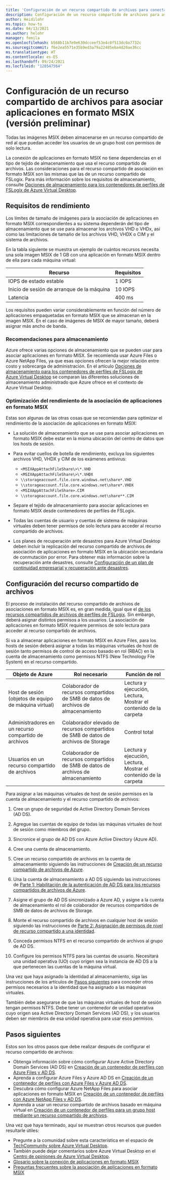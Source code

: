 ```yaml
---
title: 'Configuración de un recurso compartido de archivos para conectar aplicaciones en formato MSIX en Azure Virtual Desktop: Azure'
description: Configuración de un recurso compartido de archivos para asociar aplicaciones en formato MSIX en el contexto de Azure Virtual Desktop.
author: Heidilohr
ms.topic: how-to
ms.date: 04/13/2021
ms.author: helohr
manager: femila
ms.openlocfilehash: b568b11b7e0e630dcceef53e4c0f513dc0a7732c
ms.sourcegitcommit: f6e2ea5571e35b9ed3a79a22485eba4d20ae36cc
ms.translationtype: HT
ms.contentlocale: es-ES
ms.lasthandoff: 09/24/2021
ms.locfileid: "128547564"
---
```

# <a name="set-up-a-file-share-for-msix-app-attach"></a>Configuración de un recurso compartido de archivos para asociar aplicaciones en formato MSIX (versión preliminar)

Todas las imágenes MSIX deben almacenarse en un recurso compartido de red al que puedan acceder los usuarios de un grupo host con permisos de solo lectura.

La conexión de aplicaciones en formato MSIX no tiene dependencias en el tipo de tejido de almacenamiento que usa el recurso compartido de archivos. Las consideraciones para el recurso compartido de asociación en formato MSIX son las mismas que las de un recurso compartido de FSLogix. Para más información sobre los requisitos de almacenamiento, consulte [Opciones de almacenamiento para los contenedores de perfiles de FSLogix de Azure Virtual Desktop](store-fslogix-profile.md).

## <a name="performance-requirements"></a>Requisitos de rendimiento

Los límites de tamaño de imágenes para la asociación de aplicaciones en formato MSIX correspondientes a su sistema dependerán del tipo de almacenamiento que se use para almacenar los archivos VHD o VHDx, así como las limitaciones de tamaño de los archivos VHD, VHDX o CIM y el sistema de archivos.

En la tabla siguiente se muestra un ejemplo de cuántos recursos necesita una sola imagen MSIX de 1 GB con una aplicación en formato MSIX dentro de ella para cada máquina virtual:

| Recurso             | Requisitos |
|----------------------|--------------|
| IOPS de estado estable    | 1 IOPS       |
| Inicio de sesión de arranque de la máquina | 10 IOPS      |
| Latencia              | 400 ms       |

Los requisitos pueden variar considerablemente en función del número de aplicaciones empaquetadas en formato MSIX que se almacenan en la imagen MSIX. En el caso de imágenes de MSIX de mayor tamaño, deberá asignar más ancho de banda.

### <a name="storage-recommendations"></a>Recomendaciones para almacenamiento

Azure ofrece varias opciones de almacenamiento que se pueden usar para asociar aplicaciones en formato MISX. Se recomienda usar Azure Files o Azure NetApp Files, ya que esas opciones ofrecen la mejor relación entre costo y sobrecarga de administración. En el artículo [Opciones de almacenamiento para los contenedores de perfiles de FSLogix de Azure Virtual Desktop](store-fslogix-profile.md) se comparan las diferentes soluciones de almacenamiento administrado que Azure ofrece en el contexto de Azure Virtual Desktop.

### <a name="optimize-msix-app-attach-performance"></a>Optimización del rendimiento de la asociación de aplicaciones en formato MSIX

Estas son algunas de las otras cosas que se recomiendan para optimizar el rendimiento de la asociación de aplicaciones en formato MSIX:

- La solución de almacenamiento que se use para asociar aplicaciones en formato MSIX debe estar en la misma ubicación del centro de datos que los hosts de sesión.
- Para evitar cuellos de botella de rendimiento, excluya los siguientes archivos VHD, VHDX y CIM de los exámenes antivirus:
   
    - `<MSIXAppAttachFileShare\>\*.VHD`
    - `<MSIXAppAttachFileShare\>\*.VHDX`
    - `\\storageaccount.file.core.windows.net\share*.VHD`
    - `\\storageaccount.file.core.windows.net\share*.VHDX`
    - `<MSIXAppAttachFileShare>.CIM`
    - `\\storageaccount.file.core.windows.net\share**.CIM`

- Separe el tejido de almacenamiento para asociar aplicaciones en formato MSIX desde contenedores de perfiles de FSLogix.
- Todas las cuentas de usuario y cuentas de sistema de máquinas virtuales deben tener permisos de solo lectura para acceder al recurso compartido de archivos.
- Los planes de recuperación ante desastres para Azure Virtual Desktop deben incluir la replicación del recurso compartido de archivos de asociación de aplicaciones en formato MSIX en la ubicación secundaria de conmutación por error. Para obtener más información sobre la recuperación ante desastres, consulte [Configuración de un plan de continuidad empresarial y recuperación ante desastres](disaster-recovery.md).

## <a name="how-to-set-up-the-file-share"></a>Configuración del recurso compartido de archivos

El proceso de instalación del recurso compartido de archivos de asociaciones en formato MSIX es, en gran medida, igual que el [de los recursos compartidos de archivos de perfiles de FSLogix](create-host-pools-user-profile.md). Sin embargo, deberá asignar distintos permisos a los usuarios. La asociación de aplicaciones en formato MSIX requiere permisos de solo lectura para acceder al recurso compartido de archivos.

Si va a almacenar aplicaciones en formato MSIX en Azure Files, para los hosts de sesión deberá asignar a todas las máquinas virtuales de host de sesión tanto permisos de control de acceso basado en rol (RBAC) en la cuenta de almacenamiento como permisos NTFS (New Technology File System) en el recurso compartido.

| Objeto de Azure                      | Rol necesario                                     | Función de rol                                  |
|-----------------------------------|--------------------------------------------------|-----------------------------------------------|
| Host de sesión (objetos de equipo de máquina virtual)| Colaborador de recursos compartidos de SMB de datos de archivos de almacenamiento          | Lectura y ejecución, Lectura, Mostrar el contenido de la carpeta  |
| Administradores en un recurso compartido de archivos              | Colaborador elevado de recursos compartidos de SMB de datos de archivos de Storage | Control total                                  |
| Usuarios en un recurso compartido de archivos               | Colaborador de recursos compartidos de SMB de datos de archivos de almacenamiento          | Lectura y ejecución, Lectura, Mostrar el contenido de la carpeta  |

Para asignar a las máquinas virtuales de host de sesión permisos en la cuenta de almacenamiento y el recurso compartido de archivos:

1. Cree un grupo de seguridad de Active Directory Domain Services (AD DS).

2. Agregue las cuentas de equipo de todas las máquinas virtuales de host de sesión como miembros del grupo.

3. Sincronice el grupo de AD DS con Azure Active Directory (Azure AD).

4. Cree una cuenta de almacenamiento.

5. Cree un recurso compartido de archivos en la cuenta de almacenamiento siguiendo las instrucciones de [Creación de un recurso compartido de archivos de Azure](../storage/files/storage-how-to-create-file-share.md#create-a-file-share).

6. Una la cuenta de almacenamiento a AD DS siguiendo las instrucciones de [Parte 1: Habilitación de la autenticación de AD DS para los recursos compartidos de archivos de Azure](../storage/files/storage-files-identity-ad-ds-enable.md#option-one-recommended-use-azfileshybrid-powershell-module).

7. Asigne el grupo de AD DS sincronizado a Azure AD, y asigne a la cuenta de almacenamiento el rol de colaborador de recursos compartidos de SMB de datos de archivos de Storage.

8. Monte el recurso compartido de archivos en cualquier host de sesión siguiendo las instrucciones de [Parte 2: Asignación de permisos de nivel de recurso compartido a una identidad](../storage/files/storage-files-identity-ad-ds-assign-permissions.md).

9. Conceda permisos NTFS en el recurso compartido de archivos al grupo de AD DS.

10. Configure los permisos NTFS para las cuentas de usuario. Necesitará una unidad operativa (UO) cuyo origen sea la instancia de AD DS a la que pertenecen las cuentas de la máquina virtual.

Una vez que haya asignado la identidad al almacenamiento, siga las instrucciones de los artículos de [Pasos siguientes](#next-steps) para conceder otros permisos necesarios a la identidad que ha asignado a las máquinas virtuales.

También debe asegurarse de que las máquinas virtuales de host de sesión tengan permisos NTFS. Debe tener un contenedor de unidad operativa cuyo origen sea Active Directory Domain Services (AD DS), y los usuarios deben ser miembros de esa unidad operativa para usar esos permisos.

## <a name="next-steps"></a>Pasos siguientes

Estos son los otros pasos que debe realizar después de configurar el recurso compartido de archivos:

- Obtenga información sobre cómo configurar Azure Active Directory Domain Services (AD DS) en [Creación de un contenedor de perfiles con Azure Files y AD DS](create-file-share.md).
- Aprenda a configurar Azure Files y Azure AD DS en [Creación de un contenedor de perfiles con Azure Files y Azure AD DS](create-profile-container-adds.md).
- Descubra cómo configurar Azure NetApp Files para asociar aplicaciones en formato MSIX en [Creación de un contenedor de perfiles con Azure NetApp Files y AD DS](create-fslogix-profile-container.md).
- Aprenda a usar un recurso compartido de archivos basado en máquina virtual en [Creación de un contenedor de perfiles para un grupo host mediante un recurso compartido de archivos](create-host-pools-user-profile.md).

Una vez que haya terminado, aquí se muestran otros recursos que pueden resultarle útiles:

- Pregunte a la comunidad sobre esta característica en el espacio de [TechCommunity sobre Azure Virtual Desktop](https://techcommunity.microsoft.com/t5/Windows-Virtual-Desktop/bd-p/WindowsVirtualDesktop).
- También puede dejar comentarios sobre Azure Virtual Desktop en el [Centro de opiniones de Azure Virtual Desktop](https://support.microsoft.com/help/4021566/windows-10-send-feedback-to-microsoft-with-feedback-hub-app).
- [Glosario sobre la conexión de aplicaciones en formato MSIX](app-attach-glossary.md)
- [Preguntas frecuentes sobre la asociación de aplicaciones en formato MSIX](app-attach-faq.yml)
